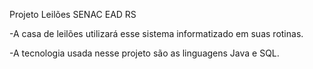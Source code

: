 Projeto Leilões SENAC EAD RS

-A casa de leilões utilizará esse sistema informatizado em suas rotinas.

-A tecnologia usada nesse projeto são as linguagens Java e SQL.
